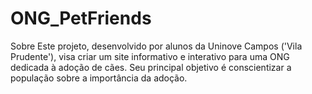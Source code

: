 # ONG_PetFriends
Sobre Este projeto, desenvolvido por alunos da Uninove Campos ('Vila Prudente'), visa criar um site informativo e interativo para uma ONG dedicada à adoção de cães. Seu principal objetivo é conscientizar a população sobre a importância da adoção.
